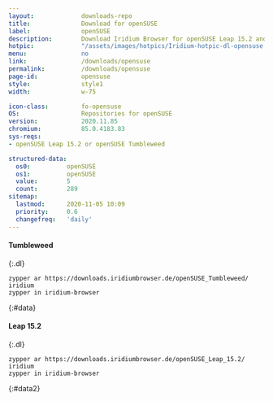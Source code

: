 ```yaml
---
layout:				downloads-repo
title:				Download for openSUSE
label:				openSUSE
description:		Download Iridium Browser for openSUSE Leap 15.2 and Tumbleweed. Install package from repository using the command line.
hotpic:				"/assets/images/hotpics/Iridium-hotpic-dl-opensuse.png"
menu:				no
link:				/downloads/opensuse
permalink:			/downloads/opensuse
page-id:			opensuse
style:				style1
width:				w-75

icon-class:			fo-opensuse
OS: 				Repositories for openSUSE
version:			2020.11.85
chromium:			85.0.4183.83
sys-reqs:
- openSUSE Leap 15.2 or openSUSE Tumbleweed

structured-data:
  os0:			openSUSE
  os1:			openSUSE
  value:		5
  count:		289
sitemap:
  lastmod:		2020-11-05 10:09
  priority:		0.6
  changefreq:	'daily'
---
```


#### Tumbleweed #
{:.dl}
	
	zypper ar https://downloads.iridiumbrowser.de/openSUSE_Tumbleweed/ iridium
	zypper in iridium-browser
{:#data}

#### Leap 15.2 #
{:.dl}
	
	zypper ar https://downloads.iridiumbrowser.de/openSUSE_Leap_15.2/ iridium
	zypper in iridium-browser
{:#data2}
